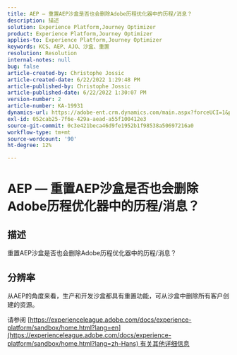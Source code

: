 ```yaml
---
title: AEP — 重置AEP沙盒是否也会删除Adobe历程优化器中的历程/消息？
description: 描述
solution: Experience Platform,Journey Optimizer
product: Experience Platform,Journey Optimizer
applies-to: Experience Platform,Journey Optimizer
keywords: KCS、AEP、AJO、沙盒、重置
resolution: Resolution
internal-notes: null
bug: false
article-created-by: Christophe Jossic
article-created-date: 6/22/2022 1:29:48 PM
article-published-by: Christophe Jossic
article-published-date: 6/22/2022 1:30:07 PM
version-number: 2
article-number: KA-19931
dynamics-url: https://adobe-ent.crm.dynamics.com/main.aspx?forceUCI=1&pagetype=entityrecord&etn=knowledgearticle&id=8cc5b95d-2ff2-ec11-bb3d-6045bd0158c7
exl-id: 052cab25-7f6e-429a-aead-a55f100412e3
source-git-commit: 0c3e421beca46d9fe1952b1f98538a50697216a0
workflow-type: tm+mt
source-wordcount: '90'
ht-degree: 12%

---
```


# AEP — 重置AEP沙盒是否也会删除Adobe历程优化器中的历程/消息？

## 描述

重置AEP沙盒是否也会删除Adobe历程优化器中的历程/消息？

## 分辨率

从AEP的角度来看，生产和开发沙盒都具有重置功能，可从沙盒中删除所有客户创建的资源。

请参阅 [https://experienceleague.adobe.com/docs/experience-platform/sandbox/home.html?lang=en](https://experienceleague.adobe.com/docs/experience-platform/sandbox/home.html?lang=zh-Hans) 有关其他详细信息
